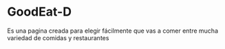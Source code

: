 # GoodEat-D
Es una pagina creada para elegir fácilmente que vas a comer entre mucha variedad de comidas y restaurantes
